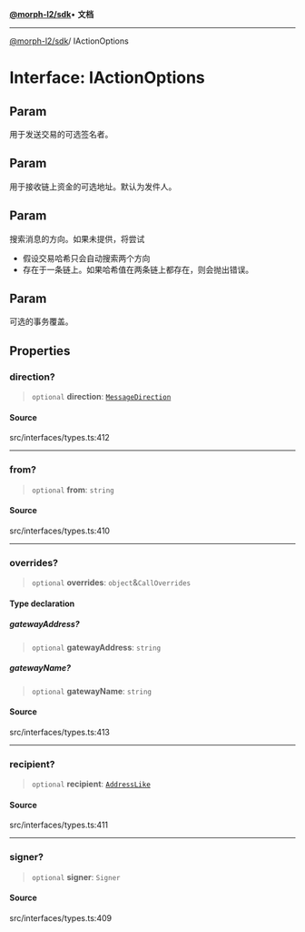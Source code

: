 [**@morph-l2/sdk**](../globals.md)• **文档**

***

[@morph-l2/sdk](../globals.md)/ IActionOptions

# Interface: IActionOptions

## Param

用于发送交易的可选签名者。

## Param

用于接收链上资金的可选地址。默认为发件人。

## Param

搜索消息的方向。如果未提供，将尝试
* 假设交易哈希只会自动搜索两个方向
* 存在于一条链上。如果哈希值在两条链上都存在，则会抛出错误。

## Param

可选的事务覆盖。

## Properties

### direction?

>`optional` **direction**: [`MessageDirection`](../enumerations/MessageDirection.md)

#### Source

src/interfaces/types.ts:412

***

### from?

>`optional` **from**: `string`

#### Source

src/interfaces/types.ts:410

***

### overrides?

>`optional` **overrides**: `object`&`CallOverrides`

#### Type declaration

##### gatewayAddress?

>`optional` **gatewayAddress**: `string`

##### gatewayName?

>`optional` **gatewayName**: `string`

#### Source

src/interfaces/types.ts:413

***

### recipient?

>`optional` **recipient**: [`AddressLike`](../type-aliases/AddressLike.md)

#### Source

src/interfaces/types.ts:411

***

### signer?

>`optional` **signer**: `Signer`

#### Source

src/interfaces/types.ts:409
